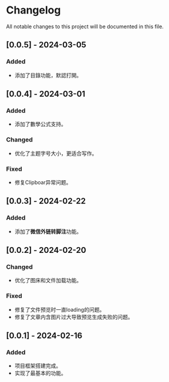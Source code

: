# Changelog
All notable changes to this project will be documented in this file.

## [0.0.5] - 2024-03-05

### Added
- 添加了目錄功能，默認打開。

## [0.0.4] - 2024-03-01

### Added
- 添加了數學公式支持。

### Changed
- 优化了主题字号大小，更适合写作。

### Fixed
- 修复Clipboar异常问题。

## [0.0.3] - 2024-02-22

### Added
- 添加了**微信外链转脚注**功能。

## [0.0.2] - 2024-02-20

### Changed
- 优化了图床和文件加载功能。

### Fixed
- 修复了文件预览时一直loading的问题。
- 修复了文章内含图片过大导致预览生成失败的问题。

## [0.0.1] - 2024-02-16

### Added
- 项目框架搭建完成。
- 实现了最基本的功能。